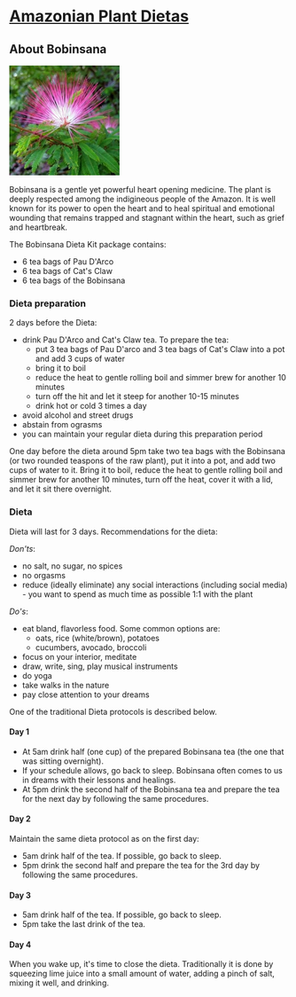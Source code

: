 # [Amazonian Plant Dietas](./)

## About Bobinsana

![Bobinsana](/assets/images/small/bobinsana.jpg)

Bobinsana is a gentle yet powerful heart opening medicine.
The plant is deeply respected among the indigineous people of the Amazon.
It is well known for its power to open the heart and to heal spiritual and emotional wounding that remains trapped and stagnant within the heart, such as grief and heartbreak.

The Bobinsana Dieta Kit package contains:
- 6 tea bags of Pau D'Arco
- 6 tea bags of Cat's Claw
- 6 tea bags of the Bobinsana

### Dieta preparation

2 days before the Dieta:
- drink Pau D'Arco and Cat's Claw tea. To prepare the tea:
  - put 3 tea bags of Pau D'arco and 3 tea bags of Cat's Claw into a pot and add 3 cups of water
  - bring it to boil
  - reduce the heat to gentle rolling boil and simmer brew for another 10 minutes
  - turn off the hit and let it steep for another 10-15 minutes
  - drink hot or cold 3 times a day
- avoid alcohol and street drugs
- abstain from ograsms
- you can maintain your regular dieta during this preparation period

One day before the dieta around 5pm take two tea bags with the Bobinsana (or two rounded teaspons of the raw plant), put it into a pot, and add two cups of water to it. 
Bring it to boil, reduce the heat to gentle rolling boil and simmer brew for another 10 minutes, turn off the heat, cover it with a lid, and let it sit there overnight. 

### Dieta

Dieta will last for 3 days. Recommendations for the dieta:

_Don'ts_:
- no salt, no sugar, no spices
- no orgasms
- reduce (ideally eliminate) any social interactions (including social media) - you want to spend as much time as possible 1:1 with the plant

_Do's_:
- eat bland, flavorless food. Some common options are:
  - oats, rice (white/brown), potatoes
  - cucumbers, avocado, broccoli
- focus on your interior, meditate
- draw, write, sing, play musical instruments
- do yoga
- take walks in the nature
- pay close attention to your dreams

One of the traditional Dieta protocols is described below.

#### Day 1

- At 5am drink half (one cup) of the prepared Bobinsana tea (the one that was sitting overnight).
- If your schedule allows, go back to sleep. Bobinsana often comes to us in dreams with their lessons and healings.
- At 5pm drink the second half of the Bobinsana tea and prepare the tea for the next day by following the same procedures.

#### Day 2

Maintain the same dieta protocol as on the first day:

- 5am drink half of the tea. If possible, go back to sleep.
- 5pm drink the second half and prepare the tea for the 3rd day by following the same procedures.

#### Day 3

- 5am drink half of the tea. If possible, go back to sleep.
- 5pm take the last drink of the tea.


#### Day 4

When you wake up, it's time to close the dieta. 
Traditionally it is done by squeezing lime juice into a small amount of water, adding a pinch of salt, mixing it well, and drinking.


